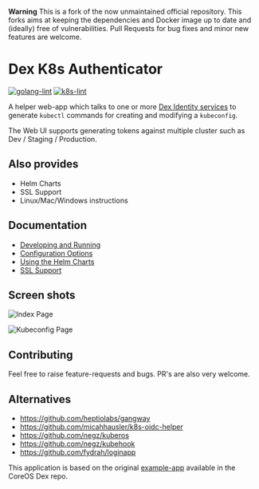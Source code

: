 **Warning**
This is a fork of the now unmaintained official repository.
This forks aims at keeping the dependencies and Docker image up to date and (ideally) free of vulnerabilities. Pull Requests for bug fixes and minor new features are welcome.

# Dex K8s Authenticator

[![golang-lint](https://github.com/m-barthelemy/dex-k8s-authenticator/workflows/golangci-lint/badge.svg)](https://github.com/m-barthelemy/dex-k8s-authenticator/actions/workflows/golangci-lint.yml)
[![k8s-lint](https://github.com/m-barthelemy/dex-k8s-authenticator/workflows/k8s-lint/badge.svg)](https://github.com/m-barthelemy/dex-k8s-authenticator/actions/workflows/k8s.yml)

A helper web-app which talks to one or more [Dex Identity services](https://github.com/dexidp/dex) to generate
`kubectl` commands for creating and modifying a `kubeconfig`.

The Web UI supports generating tokens against multiple cluster such as Dev / Staging / Production. 


## Also provides
* Helm Charts
* SSL Support
* Linux/Mac/Windows instructions

## Documentation

- [Developing and Running](docs/develop.md)
- [Configuration Options](docs/config.md)
- [Using the Helm Charts](docs/helm.md)
- [SSL Support](docs/ssl.md)

## Screen shots

![Index Page](examples/index-page.png)

![Kubeconfig Page](examples/kubeconfig-page.png)


## Contributing

Feel free to raise feature-requests and bugs. PR's are also very welcome.

## Alternatives

- https://github.com/heptiolabs/gangway
- https://github.com/micahhausler/k8s-oidc-helper
- https://github.com/negz/kuberos
- https://github.com/negz/kubehook
- https://github.com/fydrah/loginapp

This application is based on the original [example-app](https://github.com/coreos/dex/tree/master/cmd/example-app
) available in the CoreOS Dex repo.
